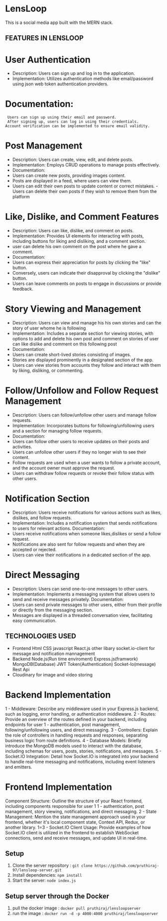 # LensLoop

This is a social media app built with the MERN stack.

## FEATURES IN LENSLOOP

# User Authentication
   - Description: Users can sign up and log in to the application.
   - Implementation: Utilizes authentication methods like email/password using json web token authentication providers.
   # Documentation:
     Users can sign up using their email and password.
     After signing up, users can log in using their credentials.
    Account verification can be implemented to ensure email validity.
# Post Management
 - Description: Users can create, view, edit, and delete posts.
 - Implementation: Employs CRUD operations to manage posts effectively.
 - Documentation:
 - Users can create new posts, providing images content.
 - Posts are displayed in a feed, where users can view them.
 - Users can edit their own posts to update content or correct mistakes.
 -Users can delete their own posts if they wish to remove them from the platform

# Like, Dislike, and Comment Features
 - Description: Users can like, dislike, and comment on posts.
 - Implementation: Provides UI elements for interacting with posts, including buttons for liking and     disliking,  and a comment section.
  - user can delete his own comment on the post where he gave a comment.
 - Documentation:
 - Users can express their appreciation for posts by clicking the "like" button.
 - Conversely, users can indicate their disapproval by clicking the "dislike" button.
 - Users can leave comments on posts to engage in discussions or provide feedback.

#  Story Viewing and Management
 - Description: Users can view and manage his his own stories and can the story of user whome he is following
 - Implementation: Includes a separate section for viewing stories, with options to add and delete his own post and comment on stories of user can like dislike and comment on this following post
 - Documentation:
 - Users can create short-lived stories consisting of images.
 - Stories are displayed prominently in a designated section of the app.
 - Users can view stories from accounts they follow and interact with them by liking, disliking, or commenting.
#  Follow/Unfollow and Follow Request Management
 - Description: Users can follow/unfollow other users and manage follow requests.
 - Implementation: Incorporates buttons for following/unfollowing users and a section for managing follow   requests.
 - Documentation:
 - Users can follow other users to receive updates on their posts and activities.
 - Users can unfollow other users if they no longer wish to see their content.
 - Follow requests are used when a user wants to follow a private account, and the account owner must approve  the request.
 - Users can withdraw follow requests or revoke their follow status with other users.
# Notification Section
 - Description: Users receive notifications for various actions such as likes, dislikes, and follow requests.
 - Implementation: Includes a notification system that sends notifications to users for relevant actions.
 Documentation:
 - Users receive notifications when someone likes,dislikes or send a follow request.
 - Notifications are also sent for follow requests and when they are accepted or rejected.
 - Users can view their notifications in a dedicated section of the app.
# Direct Messaging
 - Description: Users can send one-to-one messages to other users.
 - Implementation: Implements a messaging system that allows users to send and receive messages privately.
 Documentation:
 - Users can send private messages to other users, either from their profile or directly from the messaging  section.
 - Messages are displayed in a threaded conversation view, facilitating easy communication.
 

## TECHNOLOGIES USED

 - Frontend
   Html
   CSS 
   javascript 
   React.js
   other libary
     socket.io-client for message and notification mannagement
 - Backend
   Node.js(Run time enviroment)
   Express.js(framwork)
   MongoDB(Database)
   JWT Token(Authentication)
   Socket-Io(message)
   Rest Api
 - Cloudinary for image and video storing
  # Backend Implementation
 1 - Middleware: Describe any middleware used in your Express.js backend, such as logging, error handling, or authentication middleware.
2 - Routes: Provide an overview of the routes defined in your backend, including endpoints for user 1 - authentication, post management, following/unfollowing users, and direct messaging.
3 - Controllers: Explain the role of controllers in handling requests and responses, separating business logic from route definitions.
4 - Database Models: Briefly introduce the MongoDB models used to interact with the database, including schemas for users, posts, stories, notifications, and messages.
5 - Socket.IO Integration: Detail how Socket.IO is integrated into your backend to handle real-time messaging and notifications, including event listeners and emitters.
  # Frontend Implementation
Component Structure: Outline the structure of your React frontend, including components responsible for user 1 1 - authentication, post management, story viewing, notifications, and direct messaging.
2 - State Management: Mention the state management approach used in your frontend, whether it's local component state, Context API, Redux, or another library.
1=3 - Socket.IO Client Usage: Provide examples of how Socket.IO client is utilized in the frontend to establish WebSocket connections, send and receive messages, and update UI in real-time.

## Setup

1. Clone the server repository : `git clone https://github.com/pruthiraj-97/lensloop-server.git`
2. Install dependencies: `npm install`
3. Start the server: `node index.js`

## Setup server through the Docker

1. pull the docker image : `docker pull pruthiraj/lensloopserver`
2. run the image : `docker run -d -p 4000:4000 pruthiraj/lensloopserver`

